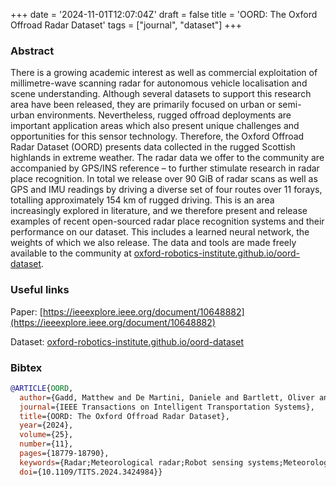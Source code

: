 +++
date = '2024-11-01T12:07:04Z'
draft = false
title = 'OORD: The Oxford Offroad Radar Dataset'
tags = ["journal", "dataset"]
+++

### Abstract
There is a growing academic interest as well as commercial exploitation of millimetre-wave scanning radar for autonomous vehicle localisation and scene understanding.
Although several datasets to support this research area have been released, they are primarily focused on urban or semi-urban environments.
Nevertheless, rugged offroad deployments are important application areas which also present unique challenges and opportunities for this sensor technology.
Therefore, the Oxford Offroad Radar Dataset (OORD) presents data collected in the rugged Scottish highlands in extreme weather.
The radar data we offer to the community are accompanied by GPS/INS reference – to further stimulate research in radar place recognition.
In total we release over 90 GiB of radar scans as well as GPS and IMU readings by driving a diverse set of four routes over 11 forays, totalling approximately 154 km of rugged driving.
This is an area increasingly explored in literature, and we therefore present and release examples of recent open-sourced radar place recognition systems and their performance on our dataset.
This includes a learned neural network, the weights of which we also release.
The data and tools are made freely available to the community at [oxford-robotics-institute.github.io/oord-dataset](oxford-robotics-institute.github.io/oord-dataset).

### Useful links
Paper: [https://ieeexplore.ieee.org/document/10648882](https://ieeexplore.ieee.org/document/10648882)

Dataset: [oxford-robotics-institute.github.io/oord-dataset](oxford-robotics-institute.github.io/oord-dataset)

### Bibtex 

``` bibtex
@ARTICLE{OORD,
  author={Gadd, Matthew and De Martini, Daniele and Bartlett, Oliver and Murcutt, Paul and Towlson, Matt and Widojo, Matthew and Muşat, Valentina and Robinson, Luke and Panagiotaki, Efimia and Pramatarov, Georgi and Alexander Kühn, Marc and Marchegiani, Letizia and Newman, Paul and Kunze, Lars},
  journal={IEEE Transactions on Intelligent Transportation Systems}, 
  title={OORD: The Oxford Offroad Radar Dataset}, 
  year={2024},
  volume={25},
  number={11},
  pages={18779-18790},
  keywords={Radar;Meteorological radar;Robot sensing systems;Meteorology;Snow;Radar tracking;Autonomous vehicles;Radar;place recognition;localisation;odometry;positioning;robotics;autonomous vehicles},
  doi={10.1109/TITS.2024.3424984}}
```

